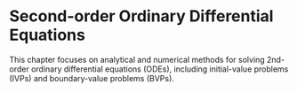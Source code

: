 # Second-order Ordinary Differential Equations

This chapter focuses on analytical and numerical methods for solving 2nd-order ordinary differential equations (ODEs), including initial-value problems (IVPs) and boundary-value problems (BVPs).
